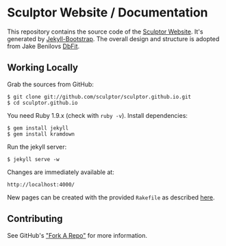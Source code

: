 Sculptor Website / Documentation
================================

This repository contains the source code of the [Sculptor Website](https://sculptor.github.io).
It's generated by [Jekyll-Bootstrap](http://jekyllbootstrap.com). The overall design and structure is adopted from Jake Benilovs [DbFit](http://benilovj.github.io/dbfit/).


Working Locally
---------------

Grab the sources from GitHub:

    $ git clone git://github.com/sculptor/sculptor.github.io.git
    $ cd sculptor.github.io

You need Ruby 1.9.x (check with ```ruby -v```). Install dependencies:

    $ gem install jekyll
    $ gem install kramdown

Run the jekyll server:

    $ jekyll serve -w

Changes are immediately available at:

    http://localhost:4000/

New pages can be created with the provided ```Rakefile``` as described [here](http://jekyllbootstrap.com/usage/jekyll-quick-start.html#3_create_a_page).


Contributing
------------

See GitHub's ["Fork A Repo"](https://help.github.com/articles/fork-a-repo "Forking a project") for more information.
